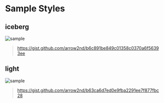 # Sample Styles

## iceberg

![sample](https://user-images.githubusercontent.com/44780846/193459010-e6b19e14-c2f7-4895-a3fc-70dd2aba598a.png)

> https://gist.github.com/arrow2nd/b6c891be849c01358c0370a6f56393ee

## light

![sample](https://user-images.githubusercontent.com/44780846/193459225-7f6d5f9d-2f26-4060-b1a0-dc1a8738a4ce.png)

> https://gist.github.com/arrow2nd/b63ca6d7ed0e9fba2291ee7f877fbc28
